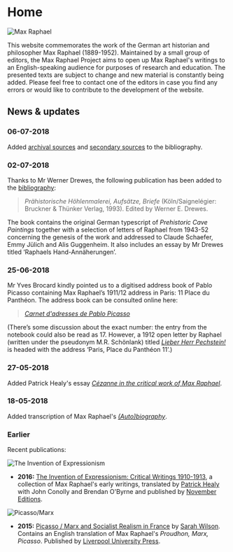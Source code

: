 # Home

![Max Raphael][image-1]

This website commemorates the work of the German art historian and philosopher Max Raphael \(1889-1952\). Maintained by a small group of editors, the Max Raphael Project aims to open up Max Raphael's writings to an English-speaking audience for purposes of research and education. The presented texts are subject to change and new material is constantly being added. Please feel free to contact one of the editors in case you find any errors or would like to contribute to the development of the website.

## News & updates

### 06-07-2018

Added [archival sources][1] and [secondary sources][2] to the bibliography.

### 02-07-2018

Thanks to Mr Werner Drewes, the following publication has been added to the [bibliography][3]:

> _Prähistorische Höhlenmalerei, Aufsätze, Briefe_ \(Köln/Saignelégier: Bruckner & Thünker Verlag, 1993\). Edited by Werner E. Drewes.

The book contains the original German typescript of _Prehistoric Cave Paintings_ together with a selection of letters of Raphael from 1943-52 concerning the genesis of the work and addressed to Claude Schaefer, Emmy Jülich and Alis Guggenheim. It also includes an essay by Mr Drewes titled ‘Raphaels Hand-Annäherungen’.

### 25-06-2018

Mr Yves Brocard kindly pointed us to a digitised address book of Pablo Picasso containing Max Raphael’s 1911/12 address in Paris: 11 Place du Panthéon. The address book can be consulted online here:

> [_Carnet d'adresses de Pablo Picasso_][4]

(There’s some discussion about the exact number: the entry from the notebook could also be read as 17. However, a 1912 open letter by Raphael (written under the pseudonym M.R. Schönlank) titled [_Lieber Herr Pechstein!_][5] is headed with the address ‘Paris, Place du Panthéon 11’.)

### 27-05-2018

Added Patrick Healy's essay [*Cézanne in the critical work of Max Raphael*][6].

### 18-05-2018

Added transcription of Max Raphael's [*(Auto)biography*][7].

### Earlier

Recent publications:

![The Invention of Expressionism][image-2]

* **2016:** [The Invention of Expressionism: Critical Writings 1910-1913][8], a collection of Max Raphael's early writings, translated by [Patrick Healy][9] with John Conolly and Brendan O'Byrne and published by [November Editions][10].

![Picasso/Marx][image-3]

* **2015:** [Picasso / Marx and Socialist Realism in France][11] by [Sarah Wilson][12]. Contains an English translation of Max Raphael's _Proudhon, Marx, Picasso_. Published by [Liverpool University Press][13].

[1]:	/bibliography/archives.md
[2]:	/bibliography/secondary.md
[3]:	https://www.maxraphael.org/bibliography/primary/#1993
[4]:	https://www.photo.rmn.fr/archive/03-006057-2C6NU046WEXV.html
[5]:	https://www.maxraphael.org/bibliography/#1912
[6]:	/resources/cezanne-in-the-critical-work.md
[7]:	/resources/autobiography.md
[8]:	https://amzn.com/9492027097
[9]:	http://patrick-healy.com/
[10]:	http://novembereditions.com/
[11]:	http://a.co/2re4pSA
[12]:	http://courtauld.ac.uk/people/sarah-wilson
[13]:	https://liverpooluniversitypress.co.uk/products/60692

[image-1]:	/assets/home/silhouette.png
[image-2]:	/assets/home/theinventionofexpressionism.jpg
[image-3]:	/assets/home/picassomarx.jpg